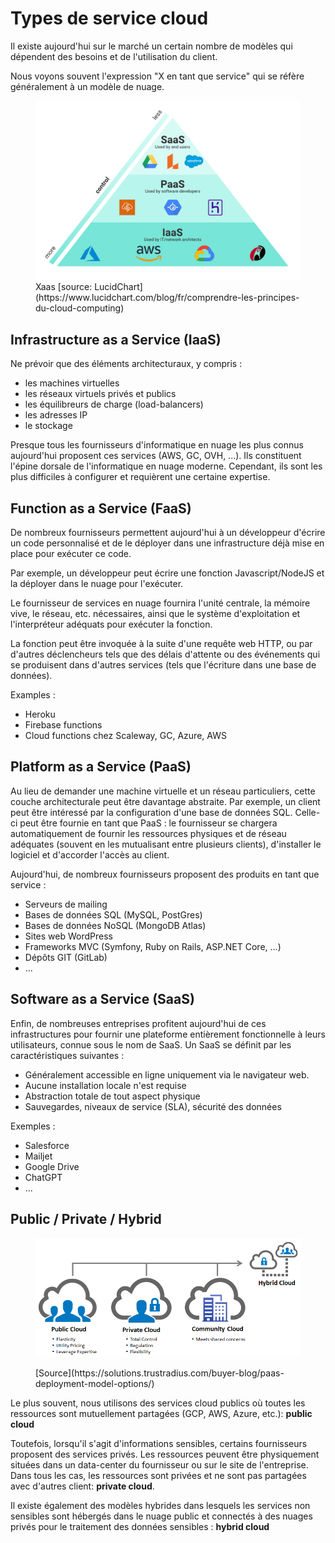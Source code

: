 # Types de service cloud

Il existe aujourd'hui sur le marché un certain nombre de modèles qui dépendent des besoins et de l'utilisation du client.

Nous voyons souvent l'expression "X en tant que service" qui se réfère généralement à un modèle de nuage.

<figure><img src="../graphics/IaaS-PaaS-SaaS-slanted-control.png" alt=""><figcaption>Xaas [source: LucidChart](https://www.lucidchart.com/blog/fr/comprendre-les-principes-du-cloud-computing)</figcaption></figure>


## Infrastructure as a Service (IaaS)

Ne prévoir que des éléments architecturaux, y compris :

- les machines virtuelles
- les réseaux virtuels privés et publics
- les équilibreurs de charge (load-balancers)
- les adresses IP
- le stockage

Presque tous les fournisseurs d'informatique en nuage les plus connus aujourd'hui proposent ces services (AWS, GC, OVH, ...). Ils constituent l'épine dorsale de l'informatique en nuage moderne.  Cependant, ils sont les plus difficiles à configurer et requièrent une certaine expertise.

## Function as a Service (FaaS)

De nombreux fournisseurs permettent aujourd'hui à un développeur d'écrire un code personnalisé et de le déployer dans une infrastructure déjà mise en place pour exécuter ce code.

Par exemple, un développeur peut écrire une fonction Javascript/NodeJS et la déployer dans le nuage pour l'exécuter.

Le fournisseur de services en nuage fournira l'unité centrale, la mémoire vive, le réseau, etc. nécessaires, ainsi que le système d'exploitation et l'interpréteur adéquats pour exécuter la fonction.

La fonction peut être invoquée à la suite d'une requête web HTTP, ou par d'autres déclencheurs tels que des délais d'attente ou des événements qui se produisent dans d'autres services (tels que l'écriture dans une base de données).

Examples :
- Heroku
- Firebase functions
- Cloud functions chez Scaleway, GC, Azure, AWS

## Platform as a Service (PaaS)

Au lieu de demander une machine virtuelle et un réseau particuliers, cette couche architecturale peut être davantage abstraite. Par exemple, un client peut être intéressé par la configuration d'une base de données SQL. Celle-ci peut être fournie en tant que PaaS : le fournisseur se chargera automatiquement de fournir les ressources physiques et de réseau adéquates (souvent en les mutualisant entre plusieurs clients), d'installer le logiciel et d'accorder l'accès au client.

Aujourd'hui, de nombreux fournisseurs proposent des produits en tant que service :

- Serveurs de mailing
- Bases de données SQL (MySQL, PostGres)
- Bases de données NoSQL (MongoDB Atlas)
- Sites web WordPress
- Frameworks MVC (Symfony, Ruby on Rails, ASP.NET Core, ...)
- Dépôts GIT (GitLab)
- ...

## Software as a Service (SaaS)

Enfin, de nombreuses entreprises profitent aujourd'hui de ces infrastructures pour fournir une plateforme entièrement fonctionnelle à leurs utilisateurs, connue sous le nom de SaaS. Un SaaS se définit par les caractéristiques suivantes :

- Généralement accessible en ligne uniquement via le navigateur web.
- Aucune installation locale n'est requise
- Abstraction totale de tout aspect physique
- Sauvegardes, niveaux de service (SLA), sécurité des données

Exemples :

- Salesforce
- Mailjet
- Google Drive
- ChatGPT
- ...


## Public / Private / Hybrid

<figure><img src="../graphics/clouds.png" alt=""><figcaption><p>[Source](https://solutions.trustradius.com/buyer-blog/paas-deployment-model-options/)</p></figcaption></figure>

Le plus souvent, nous utilisons des services cloud publics où toutes les ressources sont mutuellement partagées (GCP, AWS, Azure, etc.): **public cloud**

Toutefois, lorsqu'il s'agit d'informations sensibles, certains fournisseurs proposent des services privés. Les ressources peuvent être physiquement situées dans un data-center du fournisseur ou sur le site de l'entreprise. Dans tous les cas, les ressources sont privées et ne sont pas partagées avec d'autres client: **private cloud**.

Il existe également des modèles hybrides dans lesquels les services non sensibles sont hébergés dans le nuage public et connectés à des nuages privés pour le traitement des données sensibles : **hybrid cloud**


